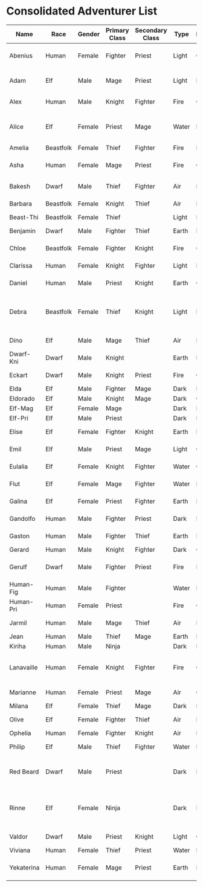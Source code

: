# Consolidated Adventurer List

| Name       | Race      | Gender | Primary Class | Secondary Class | Type  | Personality | Classification | Unique Bone Name                                  |
| ---------- | --------- | ------ | ------------- | --------------- | ----- | ----------- | -------------- | ------------------------------------------------- |
| Abenius    | Human     | Female | Fighter       | Priest          | Light | Good        | Legendary      | Fighter Called the Glintblade                     |
| Adam       | Elf       | Male   | Mage          | Priest          | Light | Evil        | Legendary      | Mage Called the Millenial Lord                    |
| Alex       | Human     | Male   | Knight        | Fighter         | Fire  | Good        | General        | Smoldering Knight                                 |
| Alice      | Elf       | Female | Priest        | Mage            | Water | Evil        | Legendary      | Girl Called the Dark One's Maiden                 |
| Amelia     | Beastfolk | Female | Thief         | Fighter         | Fire  | Evil        | General        |                                                   |
| Asha       | Human     | Female | Mage          | Priest          | Fire  | Good        | General        | Single-Minded Mage                                |
| Bakesh     | Dwarf     | Male   | Thief         | Fighter         | Air   | Evil        | General        | Unleashed Thief                                   |
| Barbara    | Beastfolk | Female | Knight        | Thief           | Air   | Neutral     | General        | Duty-Bound Knight                                 |
| Beast-Thi  | Beastfolk | Female | Thief         |                 | Light | Evil        | Anonymous      |                                                   |
| Benjamin   | Dwarf     | Male   | Fighter       | Thief           | Earth | Neutral     | General        | Rousing Warrior                                   |
| Chloe      | Beastfolk | Female | Fighter       | Knight          | Fire  | Good        | General        | Brave Warrior                                     |
| Clarissa   | Human     | Female | Knight        | Fighter         | Light | Neutral     | General        | Faithful Knight                                   |
| Daniel     | Human     | Male   | Priest        | Knight          | Earth | Good        | General        | Brawny Priest                                     |
| Debra      | Beastfolk | Female | Thief         | Knight          | Light | Neutral     | Legendary      | Heroic Outlaw Called the Beastfolk Wraith         |
| Dino       | Elf       | Male   | Mage          | Thief           | Air   | Neutral     | General        | Capricious Mage                                   |
| Dwarf-Kni  | Dwarf     | Male   | Knight        |                 | Earth | Neutral     | Anonymous      |                                                   |
| Eckart     | Dwarf     | Male   | Knight        | Priest          | Fire  | Good        | General        | Proud Knight                                      |
| Elda       | Elf       | Male   | Fighter       | Mage            | Dark  | Evil        | General        | Wild Warrior                                      |
| Eldorado   | Elf       | Male   | Knight        | Mage            | Dark  | Good        | General        | Loyal Knight                                      |
| Elf-Mag    | Elf       | Female | Mage          |                 | Dark  | Neutral     | Anonymous      |                                                   |
| Elf-Pri    | Elf       | Male   | Priest        |                 | Dark  | Evil        | Anonymous      |                                                   |
| Elise      | Elf       | Female | Fighter       | Knight          | Earth | Neutral     | General        | Valiant Warrior                                   |
| Emil       | Elf       | Male   | Priest        | Mage            | Light | Good        | General        | Unwavering Priest                                 |
| Eulalia    | Elf       | Female | Knight        | Fighter         | Water | Good        | General        | Devoted Knight                                    |
| Flut       | Elf       | Female | Mage          | Fighter         | Water | Neutral     | General        | Ardent Mage                                       |
| Galina     | Elf       | Female | Priest        | Fighter         | Earth | Evil        | General        | Puritan Priest                                    |
| Gandolfo   | Human     | Male   | Fighter       | Priest          | Dark  | Evil        | General        | Savage Warrior                                    |
| Gaston     | Human     | Male   | Fighter       | Thief           | Earth | Evil        | General        | Raging Warrior                                    |
| Gerard     | Human     | Male   | Knight        | Fighter         | Dark  | Good        | Legendary      |                                                   |
| Gerulf     | Dwarf     | Male   | Fighter       | Priest          | Fire  | Evil        | Legendary      | Miner Who Awakened a Volcano                      |
| Human-Fig  | Human     | Male   | Fighter       |                 | Water | Neutral     | Anonymous      |                                                   |
| Human-Pri  | Human     | Female | Priest        |                 | Fire  | Good        | Anonymous      |                                                   |
| Jarmil     | Human     | Male   | Mage          | Thief           | Air   | Evil        | General        | Sketchy Mage                                      |
| Jean       | Human     | Male   | Thief         | Mage            | Earth | Neutral     | General        | Sooth Thief                                       |
| Kiriha     | Human     | Male   | Ninja         |                 | Dark  | Evil        | General        |                                                   |
| Lanavaille | Human     | Female | Knight        | Fighter         | Fire  | Good        | Legendary      | Kingdom's Blademaster Princess Savior             |
| Marianne   | Human     | Female | Priest        | Mage            | Air   | Good        | General        | Covetous Priest                                   |
| Milana     | Elf       | Female | Thief         | Mage            | Dark  | Evil        | General        | Lone Thief                                        |
| Olive      | Elf       | Female | Fighter       | Thief           | Air   | Neutral     | General        | Stalwart Warrior                                  |
| Ophelia    | Human     | Female | Fighter       | Knight          | Air   | Neutral     | General        | Deft Thief                                        |
| Philip     | Elf       | Male   | Thief         | Fighter         | Water | Neutral     | General        | Cunning Thief                                     |
| Red Beard  | Dwarf     | Male   | Priest        |                 | Dark  | Neutral     | Legendary      | Priest Who Rebelled Against the Gods              |
| Rinne      | Elf       | Female | Ninja         |                 | Dark  | Evil        | Legendary      | Shinobi Whispered to be the Decapitating Camellia |
| Valdor     | Dwarf     | Male   | Priest        | Knight          | Light | Good        | General        | Devout Priest                                     |
| Viviana    | Human     | Female | Thief         | Priest          | Water | Evil        | General        | Errant Thief                                      |
| Yekaterina | Human     | Female | Mage          | Priest          | Earth | Neutral     | Legendary      | Mage Possessed by the Skull                       |